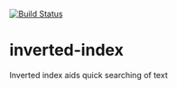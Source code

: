 [![Build Status](https://travis-ci.org/andela-foladeji/inverted-index.svg)](https://travis-ci.org/andela-foladeji/inverted-index)

# inverted-index
Inverted index aids quick searching of text

